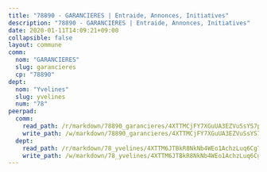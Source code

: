 ```yaml
---
title: "78890 - GARANCIERES | Entraide, Annonces, Initiatives"
description: "78890 - GARANCIERES | Entraide, Annonces, Initiatives"
date: 2020-01-11T14:09:21+09:00
collapsible: false
layout: commune
comm:
  nom: "GARANCIERES"
  slug: garancieres
  cp: "78890"
dept:
  nom: "Yvelines"
  slug: yvelines
  num: "78"
peerpad:
  comm:
    read_path: /r/markdown/78890_garancieres/4XTTMCjFY7XGuUA3EZVuSsYS7phEpCmykWNRwV15CwNh88XpC
    write_path: /w/markdown/78890_garancieres/4XTTMCjFY7XGuUA3EZVuSsYS7phEpCmykWNRwV15CwNh88XpC-K3TgUX9YqoXEJAGgT1j5PGPsBTLVJTn9UDX95wEFYBWEYA2m9KEWr5RChUzZLiDHJnbk9xdMqQFAW9wm81ipNYpiVEky6upyXaF9mZ5n8712svWwje6zggpPc66Zp5yWqu6cC27i
  dept:
    read_path: /r/markdown/78_yvelines/4XTTM6JTBkR8NkNb4WEo1AchzLuq6Cg73ydg7w9pErcQZA13p
    write_path: /w/markdown/78_yvelines/4XTTM6JTBkR8NkNb4WEo1AchzLuq6Cg73ydg7w9pErcQZA13p-K3TgUBFRQCPZwoWqJkunXeSjdgbtU3xzUSsui8DBc3rCTw6mbo4gNvfQRdE99JD3AnVW7fzseq687LKfGWCfAPajih5ByiZ3SpFz1r449oWaDnM5BHKZTbYtf6pEhRvzWbcazhrS
---
```


